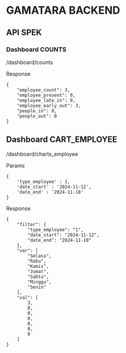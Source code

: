 # GAMATARA BACKEND



## API SPEK

### Dashboard COUNTS

/dashboard/counts

Response
```
{
    "employee_count": 3,
    "employee_present": 0,
    "employee_late_in": 0,
    "employee_early_out": 3,
    "people_in": 0,
    "people_out": 0
}
```

## Dashboard CART_EMPLOYEE

/dashboard/charts_employee

Params
```
{
    'type_employee' : 1,
    'date_start' : '2024-11-12',
    'date_end' : '2024-11-18'
}
```

Response
```
{
    "filter": {
        "type_employee": "1",
        "date_start": "2024-11-12",
        "date_end": "2024-11-18"
    },
    "var": [
        "Selasa",
        "Rabu",
        "Kamis",
        "Jumat",
        "Sabtu",
        "Minggu",
        "Senin"
    ],
    "val": [
        3,
        0,
        0,
        0,
        0,
        0,
        0
    ]
}
```